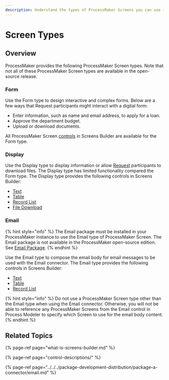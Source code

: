 ```yaml
---
description: Understand the types of ProcessMaker Screens you can use in Screens Builder.
---
```


# Screen Types

## Overview

ProcessMaker provides the following ProcessMaker Screen types. Note that not all of these ProcessMaker Screen types are available in the open-source release.

### Form

Use the Form type to design interactive and complex forms. Below are a few ways that Request participants might interact with a digital form:

* Enter information, such as name and email address, to apply for a loan.
* Approve the department budget.
* Upload or download documents.

All ProcessMaker Screen [controls](control-descriptions/) in Screens Builder are available for the Form type.

### Display

Use the Display type to display information or allow [Request](../../../using-processmaker/requests/what-is-a-request.md) participants to download files. The Display type has limited functionality compared the Form type. The Display type provides the following controls in Screens Builder:

* [Text](control-descriptions/textarea-control-settings.md)
* [Table](control-descriptions/multi-column-button-control-settings.md)
* [Record List](control-descriptions/record-list-control-settings.md)
* [File Download](control-descriptions/file-download-control-settings.md)

### Email

{% hint style="info" %}
The Email package must be installed in your ProcessMaker instance to use the Email type of ProcessMaker Screen. The Email package is not available in the ProcessMaker open-source edition. See [Email Package](../../../package-development-distribution/package-a-connector/email.md).
{% endhint %}

Use the Email type to compose the email body for email messages to be used with the Email connector. The Email type provides the following controls in Screens Builder:

* [Text]()
* [Table](control-descriptions/multi-column-button-control-settings.md)
* [Record List](control-descriptions/record-list-control-settings.md)

{% hint style="info" %}
Do not use a ProcessMaker Screen type other than the Email type when using the Email connector. Otherwise, you will not be able to reference any ProcessMaker Screens from the Email control in Process Modeler to specify which Screen to use for the email body content.
{% endhint %}

## Related Topics

{% page-ref page="what-is-screens-builder.md" %}

{% page-ref page="control-descriptions/" %}

{% page-ref page="../../../package-development-distribution/package-a-connector/email.md" %}

